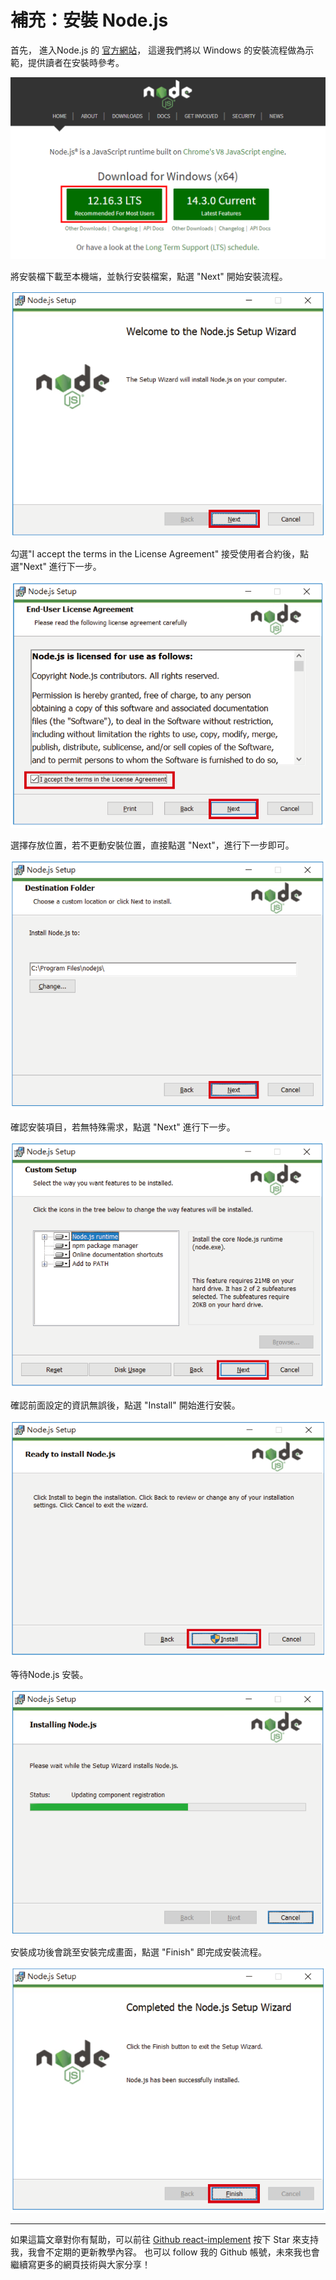 # 補充：安裝 Node.js

首先， 進入Node.js 的 [官方網站](https://nodejs.org/)， 這邊我們將以 Windows 的安裝流程做為示範，提供讀者在安裝時參考。

![node-1](https://github.com/weichinhsu/react-implement/blob/master/images/ch1/node-1.png?raw=true)

將安裝檔下載至本機端，並執行安裝檔案，點選 "Next" 開始安裝流程。

![node-2](https://github.com/weichinhsu/react-implement/blob/master/images/ch1/node-2.PNG?raw=true)

勾選"I accept the terms in the License Agreement" 接受使用者合約後，點選"Next" 進行下一步。

![node-3](https://github.com/weichinhsu/react-implement/blob/master/images/ch1/node-3.PNG?raw=true)

選擇存放位置，若不更動安裝位置，直接點選 "Next"，進行下一步即可。

![node-4](https://github.com/weichinhsu/react-implement/blob/master/images/ch1/node-4.PNG?raw=true)

確認安裝項目，若無特殊需求，點選 "Next" 進行下一步。

![node-5](https://github.com/weichinhsu/react-implement/blob/master/images/ch1/node-5.PNG?raw=true)

確認前面設定的資訊無誤後，點選 "Install" 開始進行安裝。

![node-6](https://github.com/weichinhsu/react-implement/blob/master/images/ch1/node-6.PNG?raw=true)

等待Node.js 安裝。

![node-7](https://github.com/weichinhsu/react-implement/blob/master/images/ch1/node-7.PNG?raw=true)

安裝成功後會跳至安裝完成畫面，點選 "Finish" 即完成安裝流程。

![node-8](https://github.com/weichinhsu/react-implement/blob/master/images/ch1/node-8.PNG?raw=true)

---

如果這篇文章對你有幫助，可以前往 [Github react-implement](https://github.com/weichinhsu/react-implement) 按下 Star 來支持我，我會不定期的更新教學內容。
也可以 follow 我的 Github 帳號，未來我也會繼續寫更多的網頁技術與大家分享！
